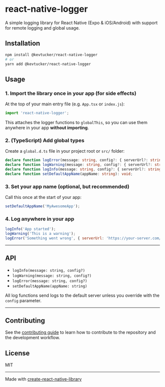 # react-native-logger

A simple logging library for React Native (Expo & iOS/Android) with support for remote logging and global usage.

## Installation

```sh
npm install @kevtucker/react-native-logger
# or
yarn add @kevtucker/react-native-logger
```

## Usage

### 1. Import the library once in your app (for side effects)

At the top of your main entry file (e.g. `App.tsx` or `index.js`):

```js
import 'react-native-logger';
```

This attaches the logger functions to `globalThis`, so you can use them anywhere in your app **without importing**.

### 2. (TypeScript) Add global types

Create a `global.d.ts` file in your project root or `src/` folder:

```ts
declare function logError(message: string, config?: { serverUrl?: string; appName?: string }): void;
declare function logWarning(message: string, config?: { serverUrl?: string; appName?: string }): void;
declare function logInfo(message: string, config?: { serverUrl?: string; appName?: string }): void;
declare function setDefaultAppName(appName: string): void;
```

### 3. Set your app name (optional, but recommended)

Call this once at the start of your app:

```js
setDefaultAppName('MyAwesomeApp');
```

### 4. Log anywhere in your app

```js
logInfo('App started');
logWarning('This is a warning');
logError('Something went wrong', { serverUrl: 'https://your-server.com/log' });
```

---

## API

- `logInfo(message: string, config?)`
- `logWarning(message: string, config?)`
- `logError(message: string, config?)`
- `setDefaultAppName(appName: string)`

All log functions send logs to the default server unless you override with the `config` parameter.

---

## Contributing

See the [contributing guide](CONTRIBUTING.md) to learn how to contribute to the repository and the development workflow.

## License

MIT

---

Made with [create-react-native-library](https://github.com/callstack/react-native-builder-bob)

